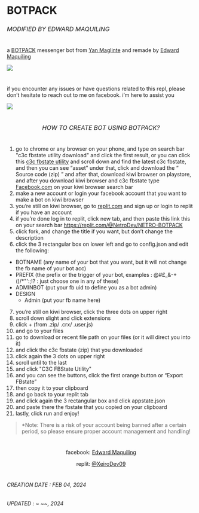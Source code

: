 <h1>BOTPACK<sub><sub></sub><sub><sub><h6>MODIFIED BY EDWARD MAQUILING</h6></sub></sub></sub>
</h1>

a [BOTPACK](https://replit.com/@XeiroDev09/BOTPACK) messenger bot from [Yan Maglinte](https://www.facebook.com/yandeva.me) and remade by [Edward Maquiling](https://www.facebook.com/100079288574657)

[<img align="center" src="https://i.ibb.co/khSZZPL/IMG-20230730-074956.jpg">](https://replit.com/@XeiroDev09/BOTPACK)
<h1></h1>

if you encounter any issues or have questions related to this repl‚ please don’t hesitate to reach out to me on facebook. i’m here to assist you

[<img align="center" src="https://i.imgur.com/ntYpn7d.jpeg">](https://www.facebook.com/100079288574657)
<h1></h1>


<div align="center">  
<h1><sub><sub></sub><sub><sub><h6>HOW TO CREATE BOT USING BOTPACK?</h6></sub></sub></sub></h1></div>

1. go to chrome or any browser on your phone‚ and type on search bar "c3c fbstate utility download" and click the first result‚ or you can click this [c3c fbstate utility](https://github.com/c3cbot/c3c-fbstate/releases) and scroll down and find the latest c3c fbstate‚ and then you can see “asset” under that‚ click and download the “ Source code (zip) ” and after that‚ download kiwi browser on playstore‚ and after you download kiwi browser and c3c fbstate type [Facebook.com](https://www.facebook.com) on your kiwi browser search bar
2. make a new account or login your facebook account that you want to make a bot on kiwi browser
3. you’re still on kiwi browser‚ go to [replit.com](https://www.replit.com) and sign up or login to replit if you have an account
4. if you’re done log in to replit‚ click new tab‚ and then paste this link this on your search bar https://replit.com/@NetroDev/NETRO-BOTPACK 
5. click fork‚ and change the title if you want‚ but don’t change the description 
6. click the 3 rectangular box on lower left and go to config.json and edit the following:
- BOTNAME (any name of your bot that you want‚ but it will not change the fb name of your bot acc)
- PREFIX (the prefix or the trigger of your bot‚ examples : @#£_&-+()/*"':;!? : just choose one in any of these)
- ADMINBOT (put your fb uid to define you as a bot admin)
- DESIGN
    - Admin (put your fb name here)
7. you’re still on kiwi browser‚ click the three dots on upper right
8. scroll down slight and click extensions
9. click + (from .zip/ .crx/ .user.js)
10. and go to your files
11. go to download or recent file path on your files (or it will direct you into it)
12. and click the c3c fbstate (zip) that you downloaded
13. click again the 3 dots on upper right
14. scroll until to the last
15. and click "C3C FBState Utility"
16. and you can see the buttons‚ click the first orange button or “Export FBstate”
17. then copy it to your clipboard
18. and go back to your replit tab
19. and click again the 3 rectangular box and click appstate.json
20. and paste there the fbstate that you copied on your clipboard
21. lastly‚ click run and enjoy!


> *Note: There is a risk of your account being banned after a certain period, so please ensure proper account management and handling!
<h1></h1>

  <div align="center">
    
facebook: [Edward Maquiling](https://www.facebook.com/100079288574657)
  
  replit: [@XeiroDev09](https://replit.com/@XeiroDev09)
</div><h1></h1>

<h6>CREATION DATE : FEB 04‚ 2024</h6>
<h6>UPDATED : ~ ~~‚ 2024</h6>
<h1></h1>
